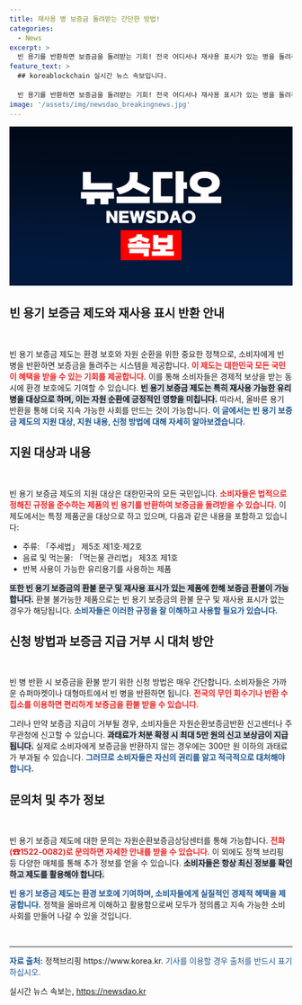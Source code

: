```yaml
---
title: 재사용 병 보증금 돌려받는 간단한 방법!
categories:
  - News
excerpt: >
  빈 용기를 반환하면 보증금을 돌려받는 기회! 전국 어디서나 재사용 표시가 있는 병을 돌려주면 쉽고 간편하게 보증금을 환불 받아보세요. 지금 바로 참여하세요!
feature_text: >
  ## koreablockchain 실시간 뉴스 속보입니다.

  빈 용기를 반환하면 보증금을 돌려받는 기회! 전국 어디서나 재사용 표시가 있는 병을 돌려주면 쉽고 간편하게 보증금을 환불 받아보세요. 지금 바로 참여하세요!
image: '/assets/img/newsdao_breakingnews.jpg'
---
```


<p><img src="/assets/img/newsdao_breakingnews.jpg" alt="koreablockchain 속보" /></p>

<h2 data-ke-size="size26">빈 용기 보증금 제도와 재사용 표시 반환 안내</h2>

<p data-ke-size="size16">&nbsp;</p>

<p>빈 용기 보증금 제도는 환경 보호와 자원 순환을 위한 중요한 정책으로, 소비자에게 빈 병을 반환하면 보증금을 돌려주는 시스템을 제공합니다. <b><span style="color: #ee2323;">이 제도는 대한민국 모든 국민이 혜택을 받을 수 있는 기회를 제공합니다.</span></b> 이를 통해 소비자들은 경제적 보상을 받는 동시에 환경 보호에도 기여할 수 있습니다. <b><span style="background-color: #21538527;">빈 용기 보증금 제도는 특히 재사용 가능한 유리병을 대상으로 하며, 이는 자원 순환에 긍정적인 영향을 미칩니다.</span></b> 따라서, 올바른 용기 반환을 통해 더욱 지속 가능한 사회를 만드는 것이 가능합니다. <b><span style="color: #1a5490;">이 글에서는 빈 용기 보증금 제도의 지원 대상, 지원 내용, 신청 방법에 대해 자세히 알아보겠습니다.</span></b></p>

<h2 data-ke-size="size26">지원 대상과 내용</h2>

<p data-ke-size="size16">&nbsp;</p>

<p>빈 용기 보증금 제도의 지원 대상은 대한민국의 모든 국민입니다. <b><span style="color: #ee2323;">소비자들은 법적으로 정해진 규정을 준수하는 제품의 빈 용기를 반환하여 보증금을 돌려받을 수 있습니다.</span></b> 이 제도에서는 특정 제품군을 대상으로 하고 있으며, 다음과 같은 내용을 포함하고 있습니다:</p>

<ul>
    <li>주류: 「주세법」 제5조 제1호·제2호</li>
    <li>음료 및 먹는물: 「먹는물 관리법」 제3조 제1호</li>
    <li>반복 사용이 가능한 유리용기를 사용하는 제품</li>
</ul>

<p><b><span style="background-color: #21538527;">또한 빈 용기 보증금의 환불 문구 및 재사용 표시가 있는 제품에 한해 보증금 환불이 가능합니다.</span></b> 환불 불가능한 제품으로는 빈 용기 보증금의 환불 문구 및 재사용 표시가 없는 경우가 해당됩니다. <b><span style="color: #1a5490;">소비자들은 이러한 규정을 잘 이해하고 사용할 필요가 있습니다.</span></b></p>

<h2 data-ke-size="size26">신청 방법과 보증금 지급 거부 시 대처 방안</h2>

<p data-ke-size="size16">&nbsp;</p>

<p>빈 병 반환 시 보증금을 환불 받기 위한 신청 방법은 매우 간단합니다. 소비자들은 가까운 슈퍼마켓이나 대형마트에서 빈 병을 반환하면 됩니다. <b><span style="color: #ee2323;">전국의 무인 회수기나 반환 수집소를 이용하면 편리하게 보증금을 환불 받을 수 있습니다.</span></b> </p>

<p>그러나 만약 보증금 지급이 거부될 경우, 소비자들은 자원순환보증금반환 신고센터나 주무관청에 신고할 수 있습니다. <b><span style="background-color: #21538527;">과태료가 처분 확정 시 최대 5만 원의 신고 보상금이 지급됩니다.</span></b> 실제로 소비자에게 보증금을 반환하지 않는 경우에는 300만 원 이하의 과태료가 부과될 수 있습니다. <b><span style="color: #1a5490;">그러므로 소비자들은 자신의 권리를 알고 적극적으로 대처해야 합니다.</span></b></p>

<h2 data-ke-size="size26">문의처 및 추가 정보</h2>

<p data-ke-size="size16">&nbsp;</p>

<p>빈 용기 보증금 제도에 대한 문의는 자원순환보증금상담센터를 통해 가능합니다. <b><span style="color: #ee2323;">전화(☎1522-0082)로 문의하면 자세한 안내를 받을 수 있습니다.</span></b> 이 외에도 정책 브리핑 등 다양한 매체를 통해 추가 정보를 얻을 수 있습니다. <b><span style="background-color: #21538527;">소비자들은 항상 최신 정보를 확인하고 제도를 활용해야 합니다.</span></b> </p>

<p><b><span style="color: #1a5490;">빈 용기 보증금 제도는 환경 보호에 기여하며, 소비자들에게 실질적인 경제적 혜택을 제공합니다.</span></b> 정책을 올바르게 이해하고 활용함으로써 모두가 정의롭고 지속 가능한 소비 사회를 만들어 나갈 수 있을 것입니다. </p>

<p data-ke-size="size16">&nbsp;</p>

<hr />

<p><b><span style="color: #1a5490;">자료 출처:</span></b> 정책브리핑 https://www.korea.kr. <span style="color: #1a5490;">기사를 이용할 경우 출처를 반드시 표기하십시오.</span></p>
실시간 뉴스 속보는, <a href="https://newsdao.kr" rel="dofollow">https://newsdao.kr</a>


